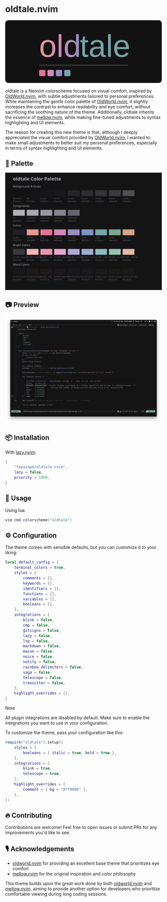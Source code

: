 # oldtale.nvim

<img src="./assets/logo.svg" alt="oldtale color palette">

oldtale is a Neovim colorscheme focused on visual comfort, inspired by [OldWorld.nvim](https://github.com/dgox16/oldworld.nvim), with subtle adjustments tailored to personal preferences. While maintaining the gentle color palette of [OldWorld.nvim](https://github.com/dgox16/oldworld.nvim), it slightly increases the contrast to enhance readability and eye comfort, without sacrificing the soothing nature of the theme. Additionally, oldtale inherits the essence of [mellow.nvim](https://github.com/mellow-theme/mellow.nvim), while making fine-tuned adjustments to syntax highlighting and UI elements.

The reason for creating this new theme is that, although I deeply appreciated the visual comfort provided by [OldWorld.nvim](https://github.com/dgox16/oldworld.nvim), I wanted to make small adjustments to better suit my personal preferences, especially in terms of syntax highlighting and UI elements.

## 🎨 Palette

<img src="./assets/palette.svg" alt="oldtale color palette">

## 📷 Preview

<img src="./assets/screenshot.png" alt="screenshot">

## 📦 Installation

With [lazy.nvim](https://github.com/folke/lazy.nvim):

```lua
{
    "topazape/oldtale.nvim",
    lazy = false,
    priority = 1000,
}
```

## 🚀 Usage

Using lua:

```lua
vim.cmd.colorscheme("oldtale")
```

## ⚙️ Configuration

The theme comes with sensible defaults, but you can customize it to your liking:

```lua
local default_config = {
	terminal_colors = true,
	styles = {
		comments = {},
		keywords = {},
		identifiers = {},
		functions = {},
		variables = {},
		booleans = {},
	},
	integrations = {
		blink = false,
		cmp = false,
		gitsigns = false,
		lazy = false,
		lsp = false,
		markdown = false,
		mason = false,
		noice = false,
		notify = false,
		rainbow_delimiters = false,
		saga = false,
		telescope = false,
		treesitter = false,
	},
	highlight_overrides = {},
}
```

> [!Note]
> All plugin integrations are disabled by default. Make sure to enable the integrations you want to use in your configuration.

To customize the theme, pass your configuration like this:

```lua
require("oldtale").setup({
	styles = {
		booleans = { italic = true, bold = true },
	},
	integrations = {
		blink = true,
		telescope = true,
	},
	highlight_overrides = {
		Comment = { bg = "#ff0000" },
	},
})
```

## 🔥 Contributing

Contributions are welcome! Feel free to open issues or submit PRs for any improvements you'd like to see.

## 🎙️ Acknowledgements

- [oldworld.nvim](https://github.com/dgox16/oldworld.nvim) for providing an excellent base theme that prioritizes eye comfort
- [mellow.nvim](https://github.com/mellow-theme/mellow.nvim) for the original inspiration and color philosophy

This theme builds upon the great work done by both [oldworld.nvim](https://github.com/dgox16/oldworld.nvim) and [mellow.nvim](https://github.com/mellow-theme/mellow.nvim), aiming to provide another option for developers who prioritize comfortable viewing during long coding sessions.
